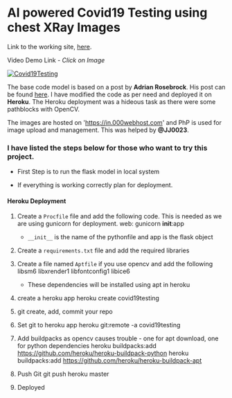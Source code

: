 # AI powered Covid19 Testing using chest XRay Images

Link to the working site, [here](https://github.com/bluesaiyancodes/covid19testing.git).

Video Demo Link - *Click on Image*

[![Covid19Testing](http://img.youtube.com/vi/wiv9H9c-lOk/0.jpg)](http://www.youtube.com/watch?v=wiv9H9c-lOk "Covid19Testing")

The base code model is based on a post by **Adrian Rosebrock**. His post can be found [here](https://www.pyimagesearch.com/2020/03/16/detecting-covid-19-in-x-ray-images-with-keras-tensorflow-and-deep-learning/). I have modified the code as per need and deployed it on **Heroku**. The Heroku deployment was a hideous task as there were some pathblocks with OpenCV.

The images are hosted on 'https://in.000webhost.com' and PhP is used for image upload and management. This was helped by **@JJ0023**.

### I have listed the steps below for those who want to try this project.

- First Step is to run the flask model in local system

- If everything is working correctly plan for deployment.

#### Heroku Deployment

1. Create a `Procfile` file and add the following code. This is needed as we are using gunicorn for deployment.
	web: gunicorn __init__:app
	- `__init__` is the name of the pythonfile and app is the flask object
2. Create a `requirements.txt` file and add the required libraries
3. Create a file named `Aptfile` if you use opencv and add the following
	libsm6
	libxrender1
	libfontconfig1
	libice6

	- These dependencies will be installed using apt in heroku
4. create a heroku app
	heroku create covid19testing
5. git create, add, commit your repo

6. Set git to heroku app
	heroku git:remote -a covid19testing

7. Add buildpacks as opencv causes trouble - one for apt download, one for python dependencies
	heroku buildpacks:add https://github.com/heroku/heroku-buildpack-python
	heroku buildpacks:add https://github.com/heroku/heroku-buildpack-apt

8. Push Git 
	git push heroku master

9. Deployed
